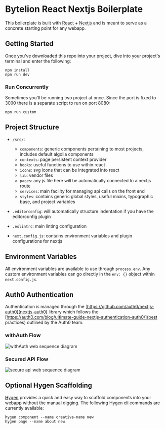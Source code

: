 # Bytelion React Nextjs Boilerplate

This boilerplate is built with [React](https://reactjs.org/) + [Nextjs](https://nextjs.org/) and is meant to serve as a concrete starting point for any webapp.

## Getting Started

Once you've downloaded this repo into your project, dive into your project's terminal and enter the following:

```
npm install
npm run dev
```

### Run Concurrently

Sometimes you'll be running two project at once. Since the port is fixed to 3000 there is a separate script to run on port 8080:

```
npm run custom
```

## Project Structure

* `/src/`:
  * `components`: generic components pertaining to most projects, includes default algolia components
  * `contexts`: page persistent context provider
  * `hooks`: useful functions to use within react
  * `icons`: svg icons that can be integrated into react
  * `lib`: vendor files
  * `pages`: any js file here will be automatically connected to a nextjs route
  * `services`: main facility for managing api calls on the front end
  * `styles`: contains generic global styles, useful mixins, typographic base, and project variables

* `.editorconfig`: will automatically structure indentation if you have the editorconfig plugin
* `.eslintrc`: main linting configuration
* `next.config.js`: contains environment variables and plugin configurations for nextjs

## Environment Variables

All environment variables are available to use through `process.env`. Any custom environment variables can go directly in the `env: {}` object within `next.config.js`.

## Auth0 Authentication

Authentication is managed through the [https://github.com/auth0/nextjs-auth0](nextjs-auth0) library which follows the [https://auth0.com/blog/ultimate-guide-nextjs-authentication-auth0/](best practices) outlined by the Auth0 team.

### withAuth Flow
![withAuth web sequence diagram](https://cdn.auth0.com/blog/nextjs-authn-auth0/static-site-authentication.png)

### Secured API Flow
![secure api web sequence diagram](https://cdn.auth0.com/blog/nextjs-authn-auth0/static-site-api-calls.png)

## Optional Hygen Scaffolding

[Hygen](https://www.hygen.io/templates/) provides a quick and easy way to scaffold components into your webapp without the manual digging. The following Hygen cli commands are currently available:

```
hygen component --name creative-name new
hygen page --name about new
```

